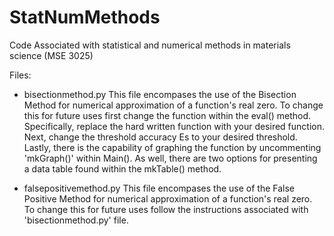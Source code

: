 # StatNumMethods
Code Associated with statistical and numerical methods in materials science (MSE 3025)

Files:
- bisectionmethod.py
    This file encompases the use of the Bisection Method for numerical approximation of a function's real zero. To change this for future uses first change the function within the eval() method. Specifically, replace the hard written function with your desired function.
    Next, change the threshold accuracy Es to your desired threshold. Lastly, there is the capability of graphing the function by uncommenting 'mkGraph()' within Main(). As well, there are two options for presenting a data table found within the mkTable() method.

- falsepositivemethod.py
    This file encompases the use of the False Positive Method for numerical approximation of a function's real zero. To change this for future uses follow the instructions associated with 'bisectionmethod.py' file.